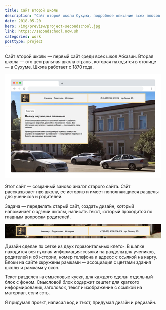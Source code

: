 ```yaml
---
title: Сайт второй школы
description: "Сайт второй школы Сухума, подробное описание всех плюсов и дизайн, подходящий школе"
date: 2018-05-20
hero: /img/preview/project-secondschool.jpg
link: https://secondschool.now.sh
categories: work
posttype: project
---
```


Сайт второй школы — первый сайт среди всех школ Абхазии. Вторая школа — это
центральная школа страны, которая находится в столице — в Сухуме. Школа работает
с 1870 года.

![Главная страница сайта](main.png "Главная страница сайта")

Этот сайт — созданный заново аналог старого сайта. Сайт рассказывает про школу,
ее историю и имеет пополняющиеся разделы для учеников и родителей.

Задача — переделать старый сайт, создать дизайн, который напоминает о здании
школы, написать текст, который проходится по главным вопросам родителей.

![Шапка сайта со всеми важными ссылками](header.jpg "Шапка сайта со всеми важными ссылками")

Дизайн сделан по сетке из двух горизонтальных клеток. В шапке находится вся
нужная информация: ссылки на разделы для учеников, родителей и об истории,
номер телефона и адресс с ссылкой на карту. Блоки на сайте окружены рамками —
ассоциация с цветами здания школы и рамками у окон.

Текст разделен на смысловые куски, для каждого сделан отдельный блок с фоном.
Смысловой блок содержит хештег для краткого информирования, заголовок, текст и
изображение с ссылкой на материал, если есть.

Я придумал проект, написал код и текст, придумал дизайн и редизайн.
